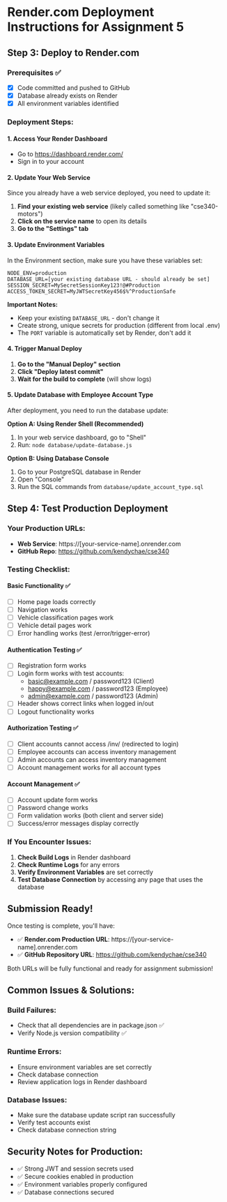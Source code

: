 # Render.com Deployment Instructions for Assignment 5

## Step 3: Deploy to Render.com

### Prerequisites ✅

- [x] Code committed and pushed to GitHub
- [x] Database already exists on Render
- [x] All environment variables identified

### Deployment Steps:

#### 1. Access Your Render Dashboard

- Go to https://dashboard.render.com/
- Sign in to your account

#### 2. Update Your Web Service

Since you already have a web service deployed, you need to update it:

1. **Find your existing web service** (likely called something like "cse340-motors")
2. **Click on the service name** to open its details
3. **Go to the "Settings" tab**

#### 3. Update Environment Variables

In the Environment section, make sure you have these variables set:

```
NODE_ENV=production
DATABASE_URL=[your existing database URL - should already be set]
SESSION_SECRET=MySecretSessionKey123!@#Production
ACCESS_TOKEN_SECRET=MyJWTSecretKey456$%^ProductionSafe
```

**Important Notes:**

- Keep your existing `DATABASE_URL` - don't change it
- Create strong, unique secrets for production (different from local .env)
- The `PORT` variable is automatically set by Render, don't add it

#### 4. Trigger Manual Deploy

1. **Go to the "Manual Deploy" section**
2. **Click "Deploy latest commit"**
3. **Wait for the build to complete** (will show logs)

#### 5. Update Database with Employee Account Type

After deployment, you need to run the database update:

**Option A: Using Render Shell (Recommended)**

1. In your web service dashboard, go to "Shell"
2. Run: `node database/update-database.js`

**Option B: Using Database Console**

1. Go to your PostgreSQL database in Render
2. Open "Console"
3. Run the SQL commands from `database/update_account_type.sql`

## Step 4: Test Production Deployment

### Your Production URLs:

- **Web Service**: https://[your-service-name].onrender.com
- **GitHub Repo**: https://github.com/kendychae/cse340

### Testing Checklist:

#### Basic Functionality ✅

- [ ] Home page loads correctly
- [ ] Navigation works
- [ ] Vehicle classification pages work
- [ ] Vehicle detail pages work
- [ ] Error handling works (test /error/trigger-error)

#### Authentication Testing ✅

- [ ] Registration form works
- [ ] Login form works with test accounts:
  - basic@example.com / password123 (Client)
  - happy@example.com / password123 (Employee)
  - admin@example.com / password123 (Admin)
- [ ] Header shows correct links when logged in/out
- [ ] Logout functionality works

#### Authorization Testing ✅

- [ ] Client accounts cannot access /inv/ (redirected to login)
- [ ] Employee accounts can access inventory management
- [ ] Admin accounts can access inventory management
- [ ] Account management works for all account types

#### Account Management ✅

- [ ] Account update form works
- [ ] Password change works
- [ ] Form validation works (both client and server side)
- [ ] Success/error messages display correctly

### If You Encounter Issues:

1. **Check Build Logs** in Render dashboard
2. **Check Runtime Logs** for any errors
3. **Verify Environment Variables** are set correctly
4. **Test Database Connection** by accessing any page that uses the database

## Submission Ready!

Once testing is complete, you'll have:

- ✅ **Render.com Production URL**: https://[your-service-name].onrender.com
- ✅ **GitHub Repository URL**: https://github.com/kendychae/cse340

Both URLs will be fully functional and ready for assignment submission!

## Common Issues & Solutions:

### Build Failures:

- Check that all dependencies are in package.json ✅
- Verify Node.js version compatibility ✅

### Runtime Errors:

- Ensure environment variables are set correctly
- Check database connection
- Review application logs in Render dashboard

### Database Issues:

- Make sure the database update script ran successfully
- Verify test accounts exist
- Check database connection string

## Security Notes for Production:

- ✅ Strong JWT and session secrets used
- ✅ Secure cookies enabled in production
- ✅ Environment variables properly configured
- ✅ Database connections secured
